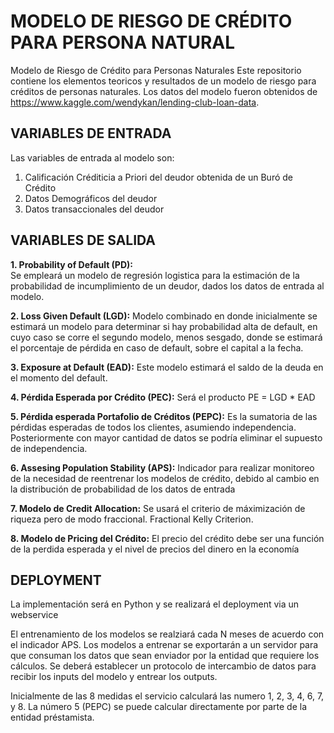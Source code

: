 # MODELO DE RIESGO DE CRÉDITO PARA PERSONA NATURAL
Modelo de Riesgo de Crédito para Personas Naturales
Este repositorio contiene los elementos teoricos y resultados de un modelo de riesgo para créditos de personas naturales.
Los datos del modelo fueron obtenidos de https://www.kaggle.com/wendykan/lending-club-loan-data.

## VARIABLES DE ENTRADA

Las variables de entrada al modelo son:

1. Calificación Créditicia a Priori del deudor obtenida de un Buró de Crédito
2. Datos Demográficos del deudor
3. Datos transaccionales del deudor

## VARIABLES DE SALIDA

**1. Probability of Default (PD):**  
Se empleará un modelo de regresión logistica para la estimación de la probabilidad de incumplimiento de un deudor, dados los datos de entrada al modelo.

**2. Loss Given Default (LGD):**
Modelo combinado en donde inicialmente se estimará un modelo para determinar si hay probabilidad alta de default, en cuyo caso se corre el segundo modelo, menos sesgado, donde se estimará el porcentaje de pérdida en caso de default, sobre el capital a la fecha.

**3. Exposure at Default (EAD):**
Este modelo estimará el saldo de la deuda en el momento del default.

**4.  Pérdida Esperada por Crédito (PEC):**
Será el producto PE = LGD * EAD

**5. Pérdida esperada Portafolio de Créditos (PEPC):**
Es la sumatoria de las pérdidas esperadas de todos los clientes, asumiendo independencia.  Posteriormente con mayor cantidad de datos se podría eliminar el supuesto de independencia.

**6. Assesing Population Stability (APS):**
Indicador para realizar monitoreo de la necesidad de reentrenar los modelos de crédito, debido al cambio en la distribución de probabilidad de los datos de entrada

**7. Modelo de Credit Allocation:**
Se usará el criterio de máximización de riqueza pero de modo fraccional.  Fractional Kelly Criterion.

**8. Modelo de Pricing del Crédito:**
El precio del crédito debe ser una función de la perdida esperada y el nivel de precios del dinero en la economía


## DEPLOYMENT

La implementación será en Python y se realizará el deployment via un webservice

El entrenamiento de los modelos se realziará cada N meses de acuerdo con el indicador APS.   Los modelos a entrenar se exportarán a un servidor para que consuman los datos que sean enviador por la entidad que requiere los cálculos.  Se deberá establecer un protocolo de intercambio de datos para recibir los inputs del modelo y entrear los outputs.

Inicialmente de las 8 medidas el servicio calculará las numero 1, 2, 3, 4, 6, 7, y 8.  La número 5 (PEPC) se puede calcular directamente por parte de la entidad préstamista.




